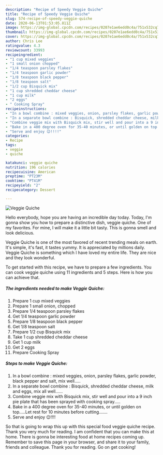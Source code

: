 ```yaml
---
description: "Recipe of Speedy Veggie Quiche"
title: "Recipe of Speedy Veggie Quiche"
slug: 574-recipe-of-speedy-veggie-quiche
date: 2020-06-13T01:53:05.811Z
image: https://img-global.cpcdn.com/recipes/0207e1ae6edd0c4a/751x532cq70/veggie-quiche-recipe-main-photo.jpg
thumbnail: https://img-global.cpcdn.com/recipes/0207e1ae6edd0c4a/751x532cq70/veggie-quiche-recipe-main-photo.jpg
cover: https://img-global.cpcdn.com/recipes/0207e1ae6edd0c4a/751x532cq70/veggie-quiche-recipe-main-photo.jpg
author: Chris Lee
ratingvalue: 4.3
reviewcount: 33993
recipeingredient:
- "1 cup mixed veggies"
- "1 small onion chopped"
- "1/4 teaspoon parsley flakes"
- "1/4 teaspoon garlic powder"
- "1/8 teaspoon black pepper"
- "1/8 teaspoon salt"
- "1/2 cup Bisquick mix"
- "1 cup shredded cheddar cheese"
- "1 cup milk"
- "2 eggs"
- " Cooking Spray"
recipeinstructions:
- "In a bowl combine : mixed veggies, onion, parsley flakes, garlic powder, black pepper and salt, mix well....."
- "In a separate bowl combine : Bisquick, shredded cheddar cheese, milk and eggs, mix all well......"
- "Combine veggie mix with Bisquick mix, stir well and pour into a 9 inch pie plate that has been sprayed with cooking spray....."
- "Bake in a 400 degree oven for 35-40 minutes, or until golden on top.....Let rest for 10 minutes before cutting......."
- "Serve and enjoy 😉!!!!"
categories:
- Recipe
tags:
- veggie
- quiche

katakunci: veggie quiche 
nutrition: 196 calories
recipecuisine: American
preptime: "PT23M"
cooktime: "PT41M"
recipeyield: "2"
recipecategory: Dessert

---
```



![Veggie Quiche](https://img-global.cpcdn.com/recipes/0207e1ae6edd0c4a/751x532cq70/veggie-quiche-recipe-main-photo.jpg)

Hello everybody, hope you are having an incredible day today. Today, I'm gonna show you how to prepare a distinctive dish, veggie quiche. One of my favorites. For mine, I will make it a little bit tasty. This is gonna smell and look delicious.



Veggie Quiche is one of the most favored of recent trending meals on earth. It's simple, it's fast, it tastes yummy. It is appreciated by millions daily. Veggie Quiche is something which I have loved my entire life. They are nice and they look wonderful.


To get started with this recipe, we have to prepare a few ingredients. You can cook veggie quiche using 11 ingredients and 5 steps. Here is how you can achieve that.

<!--inarticleads1-->

##### The ingredients needed to make Veggie Quiche:

1. Prepare 1 cup mixed veggies
1. Prepare 1 small onion, chopped
1. Prepare 1/4 teaspoon parsley flakes
1. Get 1/4 teaspoon garlic powder
1. Prepare 1/8 teaspoon black pepper
1. Get 1/8 teaspoon salt
1. Prepare 1/2 cup Bisquick mix
1. Take 1 cup shredded cheddar cheese
1. Get 1 cup milk
1. Get 2 eggs
1. Prepare  Cooking Spray




<!--inarticleads2-->

##### Steps to make Veggie Quiche:

1. In a bowl combine : mixed veggies, onion, parsley flakes, garlic powder, black pepper and salt, mix well.....
1. In a separate bowl combine : Bisquick, shredded cheddar cheese, milk and eggs, mix all well......
1. Combine veggie mix with Bisquick mix, stir well and pour into a 9 inch pie plate that has been sprayed with cooking spray.....
1. Bake in a 400 degree oven for 35-40 minutes, or until golden on top.....Let rest for 10 minutes before cutting.......
1. Serve and enjoy 😉!!!!




So that is going to wrap this up with this special food veggie quiche recipe. Thank you very much for reading. I am confident that you can make this at home. There is gonna be interesting food at home recipes coming up. Remember to save this page in your browser, and share it to your family, friends and colleague. Thank you for reading. Go on get cooking!
